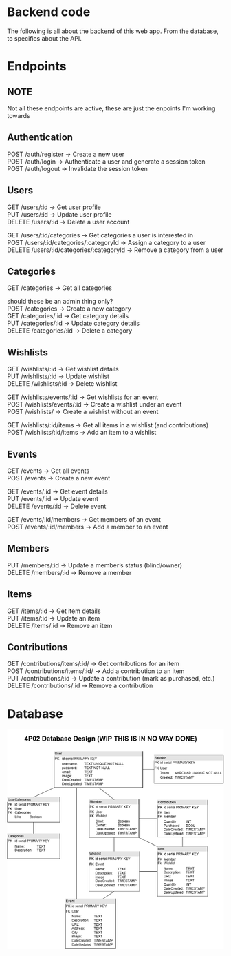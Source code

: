 # Backend code

The following is all about the backend of this web app. From the database, to specifics about the API.

# Endpoints

## NOTE 
Not all these endpoints are active, these are just the enpoints I'm working towards  

## Authentication
POST /auth/register → Create a new user  
POST /auth/login → Authenticate a user and generate a session token  
POST /auth/logout → Invalidate the session token  

## Users
GET /users/:id → Get user profile  
PUT /users/:id → Update user profile  
DELETE /users/:id → Delete a user account  

GET /users/:id/categories → Get categories a user is interested in  
POST /users/:id/categories/:categoryId → Assign a category to a user  
DELETE /users/:id/categories/:categoryId → Remove a category from a user  

## Categories
GET /categories → Get all categories

should these be an admin thing only?  
POST /categories → Create a new category  
GET /categories/:id → Get category details  
PUT /categories/:id → Update category details   
DELETE /categories/:id → Delete a category  

## Wishlists
GET /wishlists/:id → Get wishlist details  
PUT /wishlists/:id → Update wishlist  
DELETE /wishlists/:id → Delete wishlist  

GET /wishlists/events/:id → Get wishlists for an event  
POST /wishlists/events/:id → Create a wishlist under an event  
POST /wishlists/ → Create a wishlist without an event  

GET /wishlists/:id/items → Get all items in a wishlist (and contributions) 
POST /wishlists/:id/items → Add an item to a wishlist  

##  Events
GET /events → Get all events  
POST /events → Create a new event  

GET /events/:id → Get event details  
PUT /events/:id → Update event  
DELETE /events/:id → Delete event  

GET /events/:id/members → Get members of an event  
POST /events/:id/members → Add a member to an event  

## Members

PUT /members/:id → Update a member’s status (blind/owner)  
DELETE /members/:id → Remove a member  

## Items

GET /items/:id → Get item details  
PUT /items/:id → Update an item  
DELETE /items/:id → Remove an item  

## Contributions

GET /contributions/items/:id/ → Get contributions for an item  
POST /contributions/items/:id/ → Add a contribution to an item  
PUT /contributions/:id → Update a contribution (mark as purchased, etc.)  
DELETE /contributions/:id → Remove a contribution  

# Database

![Screenshot of database UML.](4P02-Database-UML.png)

